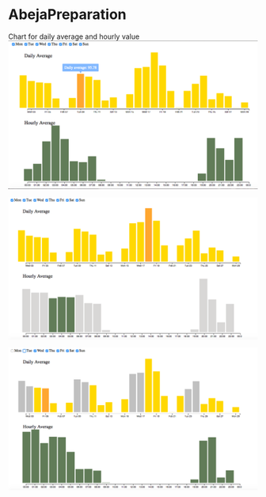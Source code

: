 # AbejaPreparation
Chart for daily average and hourly value
![alt tag](https://github.com/TianyunXu923/AbejaPreparation/blob/master/image1.png)




![alt tag](https://github.com/TianyunXu923/AbejaPreparation/blob/master/image2.png)





![alt tag](https://github.com/TianyunXu923/AbejaPreparation/blob/master/image3.png)
